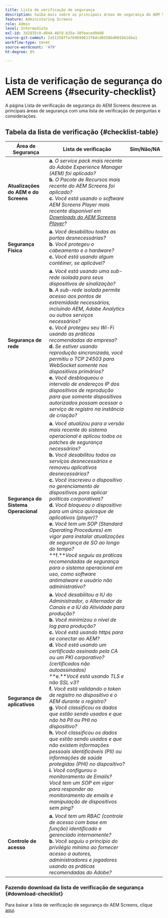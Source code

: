 ```yaml
---
title: Lista de verificação de segurança
description: Saiba mais sobre as principais áreas de segurança do AEM Screens com uma lista de verificação de perguntas e considerações.
feature: Administering Screens
role: Admin
level: Intermediate
exl-id: 3d2835c8-d844-46fd-b35a-30feaced9dd8
source-git-commit: 2a51258ffe7b969962378dcd0558bd001b616ba1
workflow-type: tm+mt
source-wordcount: '479'
ht-degree: 0%

---
```


# Lista de verificação de segurança do AEM Screens {#security-checklist}

A página Lista de verificação de segurança do AEM Screens descreve as principais áreas de segurança com uma lista de verificação de perguntas e considerações.

## Tabela da lista de verificação {#checklist-table}

| **Área de Segurança** | **Lista de verificação** | **Sim/Não/NA** |
|---|---|---|
| **Atualizações do AEM e do Screens** | **a.** *O service pack mais recente do Adobe Experience Manager (AEM) foi aplicado?* <br>**b.** *O Pacote de Recursos mais recente do AEM Screens foi aplicado?* <br>**c.** *Você está usando o software AEM Screens Player mais recente disponível em [Downloads do AEM Screens Player](https://download.macromedia.com/screens/)?* |
| **Segurança Física** | **a.** *Você desabilitou todas as portas desnecessárias?* <br>**b.** *Você protegeu o cabeamento e o hardware?* <br>**c.** *Você está usando algum contêiner, se aplicável?* |
| **Segurança de rede** | **a.** *Você está usando uma sub-rede isolada para seus dispositivos de sinalização?* <br>**b.** *A sub-rede isolada permite acesso aos pontos de extremidade necessários, incluindo AEM, Adobe Analytics ou outros serviços necessários?* <br>**c.** *Você protegeu seu Wi-Fi usando as práticas recomendadas da empresa?* <br>**d.** *Se estiver usando reprodução sincronizada, você permitiu o TCP 24503 para WebSocket somente nos dispositivos primários?* <br>**e.** *Você desbloqueou o intervalo de endereços IP dos dispositivos de reprodução para que somente dispositivos autorizados possam acessar o serviço de registro na instância de criação?* |
| **Segurança do Sistema Operacional** | **a.** *Você atualizou para a versão mais recente do sistema operacional e aplicou todos os patches de segurança necessários?* <br>**b.** *Você desabilitou todos os serviços desnecessários e removeu aplicativos desnecessários?* <br>**c.** *Você inscreveu o dispositivo no gerenciamento de dispositivos para aplicar políticas corporativas?* <br>**d.** *Você bloqueou o dispositivo para um único quiosque de aplicativos (player)?* <br>**e.** *Você tem um SOP (Standard Operating Procedures) em vigor para instalar atualizações de segurança de SO ao longo do tempo?*<br>**f.***Você seguiu as práticas recomendadas de segurança para o sistema operacional em uso, como software antimalware e usuário não administrativo?* |
| **Segurança de aplicativos** | **a.** *Você desabilitou a IU do Administrador, o Alternador de Canais e a IU da Atividade para produção?* <br>**b.** *Você minimizou o nível de log para produção?* <br>**c.** *Você está usando https para se conectar ao AEM?* <br>**d.** *Você está usando um certificado assinado pela CA ou um PKI corporativo? (certificados não autoassinados)*<br>**e.***Você está usando TLS e não SSL v3?*<br>**f.** *Você está validando o token de registro no dispositivo e o AEM durante o registro?*<br> **g.** *Você classificou os dados que estão sendo usados e que não há PII ou PHI no dispositivo?*<br> **h.** *Você classificou os dados que estão sendo usados e que não existem informações pessoais identificáveis (PII) ou informações de saúde protegidas (PHI) no dispositivo?*<br> **i.** *Você configurou o monitoramento de Emails? Você tem um SOP em vigor para responder ao monitoramento de emails e manipulação de dispositivos sem ping?* |
| **Controle de acesso** | **a.** *Você tem um RBAC (controle de acesso com base em função) identificado e gerenciado internamente?* <br>**b.** *Você seguiu o princípio do privilégio mínimo ao fornecer acesso a autores, administradores e jogadores usando as práticas recomendadas do Adobe?* |

### Fazendo download da lista de verificação de segurança {#download-checklist}

Para baixar a lista de verificação de segurança do AEM Screens, clique [aqui](/help/user-guide/assets/AEMScreens-SecurityChecklist.pdf).
